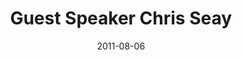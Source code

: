 ---
layout: message
category: message
series: "Jesus: The Greatest Show on Earth"
title: "Guest Speaker Chris Seay"
date: 2011-08-06
audio-description: "We will be wrapping up our series on what made Jesus the “Greatest Show on Earth” with guest speaker Chris Seay."
audio: "http://www.crossroads.net/players/media/hq/greatestshow08.mp3"
audio-title: "Guest speaker Chris Seay"
audio-duration: "32&#58;35"
program-description: "We will be wrapping up our series on what made Jesus the “Greatest Show on Earth” with guest speaker Chris Seay."
program: "http://www.crossroads.net/players/media/hq/08_06-07_11Program.pdf"
program-title: "Guest speaker Chris Seay"
video-description: "We will be wrapping up our series on what made Jesus the “Greatest Show on Earth” with guest speaker Chris Seay."
video-title: "Guest Speaker Chris Seay"
video: "https://s3.amazonaws.com/crossroadsvideomessages/greatestshow08.mp4"
video-poster: "https://www.crossroads.net/uploadedfiles/greatestshow08_still.jpg"
---